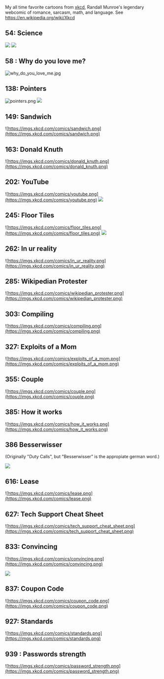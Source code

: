 My all time favorite cartoons from [xkcd](https://xkcd.com/), Randall Munroe's legendary webcomic of romance, sarcasm, math, and language.  See https://en.wikipedia.org/wiki/Xkcd

## 54: Science
![](https://imgs.xkcd.com/comics/)
![](https://imgs.xkcd.com/comics/science.jpg)

## 58 : Why do you love me?
![why_do_you_love_me.jpg](https://imgs.xkcd.com/comics/why_do_you_love_me.jpg)


## 138: Pointers

![pointers.png](https://imgs.xkcd.com/comics/pointers.png)
![](https://imgs.xkcd.com/comics/)

## 149: Sandwich

![https://imgs.xkcd.com/comics/sandwich.png](https://imgs.xkcd.com/comics/sandwich.png)


## 163: Donald Knuth

![https://imgs.xkcd.com/comics/donald_knuth.png](https://imgs.xkcd.com/comics/donald_knuth.png)


## 202: YouTube

![https://imgs.xkcd.com/comics/youtube.png](https://imgs.xkcd.com/comics/youtube.png)
![](https://imgs.xkcd.com/comics/)


## 245: Floor Tiles

![https://imgs.xkcd.com/comics/floor_tiles.png](https://imgs.xkcd.com/comics/floor_tiles.png)
![](https://imgs.xkcd.com/comics/)


## 262: In ur reality

![https://imgs.xkcd.com/comics/in_ur_reality.png](https://imgs.xkcd.com/comics/in_ur_reality.png)


## 285: Wikipedian Protester

![https://imgs.xkcd.com/comics/wikipedian_protester.png](https://imgs.xkcd.com/comics/wikipedian_protester.png)


## 303: Compiling

![https://imgs.xkcd.com/comics/compiling.png](https://imgs.xkcd.com/comics/compiling.png)


## 327: Exploits of a Mom

![https://imgs.xkcd.com/comics/exploits_of_a_mom.png](https://imgs.xkcd.com/comics/exploits_of_a_mom.png)


## 355: Couple

![https://imgs.xkcd.com/comics/couple.png](https://imgs.xkcd.com/comics/couple.png)


## 385: How it works

![https://imgs.xkcd.com/comics/how_it_works.png](https://imgs.xkcd.com/comics/how_it_works.png)

## 386 Besserwisser
(Originally "Duty Calls", but "Besserwisser" is the appropiate german word.)

![](https://imgs.xkcd.com/comics/duty_calls.png)


## 616: Lease

![https://imgs.xkcd.com/comics/lease.png](https://imgs.xkcd.com/comics/lease.png)


## 627: Tech Support Cheat Sheet 

![https://imgs.xkcd.com/comics/tech_support_cheat_sheet.png](https://imgs.xkcd.com/comics/tech_support_cheat_sheet.png)


## 833: Convincing

![https://imgs.xkcd.com/comics/convincing.png](https://imgs.xkcd.com/comics/convincing.png)


![](https://imgs.xkcd.com/comics/)
## 837: Coupon Code

![https://imgs.xkcd.com/comics/coupon_code.png](https://imgs.xkcd.com/comics/coupon_code.png)


## 927: Standards

![https://imgs.xkcd.com/comics/standards.png](https://imgs.xkcd.com/comics/standards.png)


## 939 : Passwords strength

![https://imgs.xkcd.com/comics/password_strength.png](https://imgs.xkcd.com/comics/password_strength.png)
